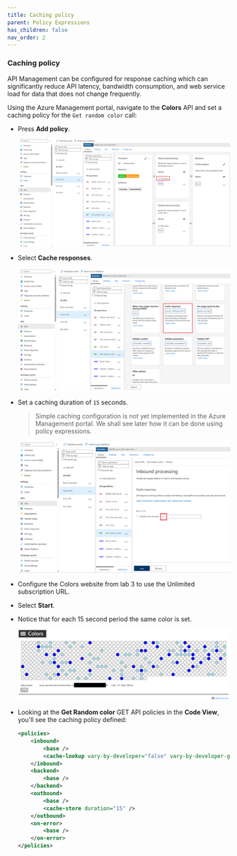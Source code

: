 ```yaml
---
title: Caching policy
parent: Policy Expressions
has_children: false
nav_order: 2
---
```



### Caching policy

API Management can be configured for response caching which can significantly reduce API latency, bandwidth consumption, and web service load for data that does not change frequently.

Using the Azure Management portal, navigate to the **Colors** API and set a caching policy for the `Get random color` call:
  - Press **Add policy**.

    ![APIM Adding Enable Caching](../../assets/images/apim-enable-caching-1.png)

  - Select **Cache responses**.

    ![APIM Enable Caching](../../assets/images/apim-enable-caching-2.png)

  - Set a caching duration of `15` seconds.
    > Simple caching configuration is not yet implemented in the Azure Management portal. We shall see later how it can be done using policy expressions.

    ![APIM Cache Duration](../../assets/images/apim-enable-caching-3.png)

- Configure the Colors website from lab 3 to use the Unlimited subscription URL.
- Select **Start**.
- Notice that for each 15 second period the same color is set.

  ![Colors Website Caching](../../assets/images/color-website-caching.png)

- Looking at the **Get Random color** GET API policies in the **Code View**, you'll see the caching policy defined:

  ```xml
  <policies>
      <inbound>
          <base />
          <cache-lookup vary-by-developer="false" vary-by-developer-groups="false" allow-private-response-caching="false" must-revalidate="false" downstream-caching-type="none" />
      </inbound>
      <backend>
          <base />
      </backend>
      <outbound>
          <base />
          <cache-store duration="15" />
      </outbound>
      <on-error>
          <base />
      </on-error>
  </policies>
  ```